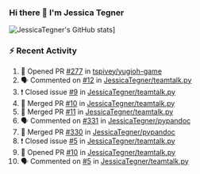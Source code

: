 ### Hi there 👋 I'm Jessica Tegner

![JessicaTegner's GitHub stats](https://github-readme-stats.vercel.app/api?username=jessicategner)]


### :zap: Recent Activity

<!--START_SECTION:activity-->
1. 💪 Opened PR [#277](https://github.com/tspivey/yugioh-game/pull/277) in [tspivey/yugioh-game](https://github.com/tspivey/yugioh-game)
2. 🗣 Commented on [#12](https://github.com/JessicaTegner/teamtalk.py/issues/12) in [JessicaTegner/teamtalk.py](https://github.com/JessicaTegner/teamtalk.py)
3. ❗️ Closed issue [#9](https://github.com/JessicaTegner/teamtalk.py/issues/9) in [JessicaTegner/teamtalk.py](https://github.com/JessicaTegner/teamtalk.py)
4. 🎉 Merged PR [#10](https://github.com/JessicaTegner/teamtalk.py/pull/10) in [JessicaTegner/teamtalk.py](https://github.com/JessicaTegner/teamtalk.py)
5. 🎉 Merged PR [#11](https://github.com/JessicaTegner/teamtalk.py/pull/11) in [JessicaTegner/teamtalk.py](https://github.com/JessicaTegner/teamtalk.py)
6. 🗣 Commented on [#331](https://github.com/JessicaTegner/pypandoc/issues/331) in [JessicaTegner/pypandoc](https://github.com/JessicaTegner/pypandoc)
7. 🎉 Merged PR [#330](https://github.com/JessicaTegner/pypandoc/pull/330) in [JessicaTegner/pypandoc](https://github.com/JessicaTegner/pypandoc)
8. ❗️ Closed issue [#5](https://github.com/JessicaTegner/teamtalk.py/issues/5) in [JessicaTegner/teamtalk.py](https://github.com/JessicaTegner/teamtalk.py)
9. 💪 Opened PR [#10](https://github.com/JessicaTegner/teamtalk.py/pull/10) in [JessicaTegner/teamtalk.py](https://github.com/JessicaTegner/teamtalk.py)
10. 🗣 Commented on [#5](https://github.com/JessicaTegner/teamtalk.py/issues/5) in [JessicaTegner/teamtalk.py](https://github.com/JessicaTegner/teamtalk.py)
<!--END_SECTION:activity-->
